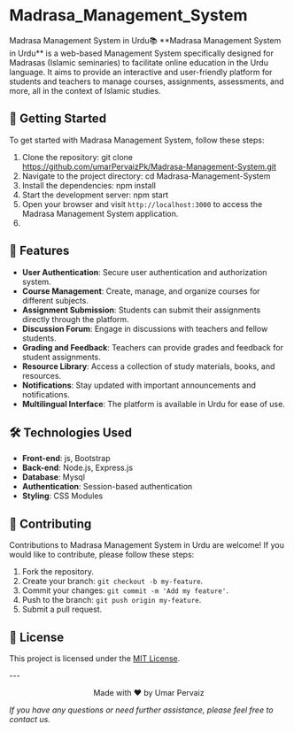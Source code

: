 # Madrasa_Management_System
 <div class="stylish-div">
 Madrasa Management System in Urdu📚
**Madrasa Management System in Urdu** is a web-based  Management System  specifically designed for Madrasas (Islamic seminaries) to facilitate online education in the Urdu language. It aims to provide an interactive and user-friendly platform for students and teachers to manage courses, assignments, assessments, and more, all in the context of Islamic studies.

## 🚀 Getting Started

To get started with Madrasa Management System, follow these steps:

1. Clone the repository:
   git clone https://github.com/umarPervaizPk/Madrasa-Management-System.git
2. Navigate to the project directory:
   cd Madrasa-Management-System
3. Install the dependencies:
   npm install
4. Start the development server:
   npm start
5. Open your browser and visit `http://localhost:3000` to access the Madrasa Management System application.
6. 
## 📖 Features

- **User Authentication**: Secure user authentication and authorization system.
- **Course Management**: Create, manage, and organize courses for different subjects.
- **Assignment Submission**: Students can submit their assignments directly through the platform.
- **Discussion Forum**: Engage in discussions with teachers and fellow students.
- **Grading and Feedback**: Teachers can provide grades and feedback for student assignments.
- **Resource Library**: Access a collection of study materials, books, and resources.
- **Notifications**: Stay updated with important announcements and notifications.
- **Multilingual Interface**: The platform is available in Urdu for ease of use.


## 🛠️ Technologies Used

- **Front-end**: js, Bootstrap
- **Back-end**: Node.js, Express.js
- **Database**: Mysql
- **Authentication**: Session-based authentication
- **Styling**: CSS Modules

## 🤝 Contributing

Contributions to Madrasa Management System in Urdu are welcome! If you would like to contribute, please follow these steps:

1. Fork the repository.
2. Create your branch: `git checkout -b my-feature`.
3. Commit your changes: `git commit -m 'Add my feature'`.
4. Push to the branch: `git push origin my-feature`.
5. Submit a pull request.

## 📝 License

This project is licensed under the [MIT License](https://github.com/umarPervaizPk/Madrasa-Management-System/blob/main/LICENSE).

</div>
---

<p align="center">Made with ❤️ by Umar Pervaiz</p>

*If you have any questions or need further assistance, please feel free to contact us.*
